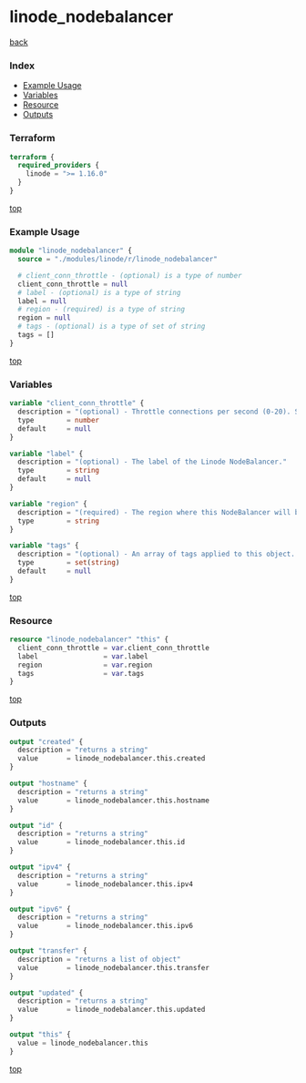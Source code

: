 # linode_nodebalancer

[back](../linode.md)

### Index

- [Example Usage](#example-usage)
- [Variables](#variables)
- [Resource](#resource)
- [Outputs](#outputs)

### Terraform

```terraform
terraform {
  required_providers {
    linode = ">= 1.16.0"
  }
}
```

[top](#index)

### Example Usage

```terraform
module "linode_nodebalancer" {
  source = "./modules/linode/r/linode_nodebalancer"

  # client_conn_throttle - (optional) is a type of number
  client_conn_throttle = null
  # label - (optional) is a type of string
  label = null
  # region - (required) is a type of string
  region = null
  # tags - (optional) is a type of set of string
  tags = []
}
```

[top](#index)

### Variables

```terraform
variable "client_conn_throttle" {
  description = "(optional) - Throttle connections per second (0-20). Set to 0 (zero) to disable throttling."
  type        = number
  default     = null
}

variable "label" {
  description = "(optional) - The label of the Linode NodeBalancer."
  type        = string
  default     = null
}

variable "region" {
  description = "(required) - The region where this NodeBalancer will be deployed."
  type        = string
}

variable "tags" {
  description = "(optional) - An array of tags applied to this object. Tags are for organizational purposes only."
  type        = set(string)
  default     = null
}
```

[top](#index)

### Resource

```terraform
resource "linode_nodebalancer" "this" {
  client_conn_throttle = var.client_conn_throttle
  label                = var.label
  region               = var.region
  tags                 = var.tags
}
```

[top](#index)

### Outputs

```terraform
output "created" {
  description = "returns a string"
  value       = linode_nodebalancer.this.created
}

output "hostname" {
  description = "returns a string"
  value       = linode_nodebalancer.this.hostname
}

output "id" {
  description = "returns a string"
  value       = linode_nodebalancer.this.id
}

output "ipv4" {
  description = "returns a string"
  value       = linode_nodebalancer.this.ipv4
}

output "ipv6" {
  description = "returns a string"
  value       = linode_nodebalancer.this.ipv6
}

output "transfer" {
  description = "returns a list of object"
  value       = linode_nodebalancer.this.transfer
}

output "updated" {
  description = "returns a string"
  value       = linode_nodebalancer.this.updated
}

output "this" {
  value = linode_nodebalancer.this
}
```

[top](#index)